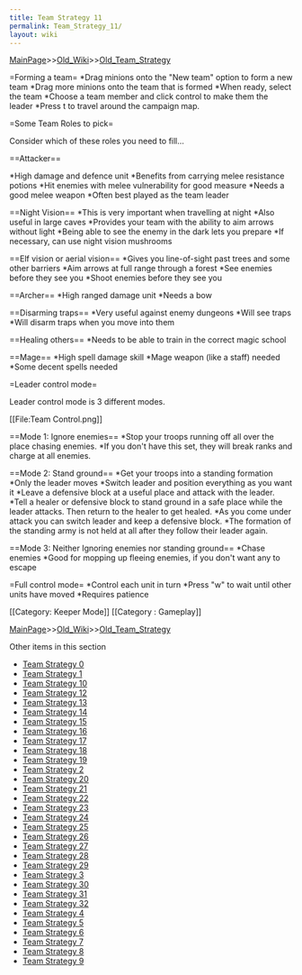 ```yaml
---
title: Team Strategy 11
permalink: Team_Strategy_11/
layout: wiki
---
```


[MainPage](/keeperrl_wiki/ "wikilink")>>[Old_Wiki](/keeperrl_wiki/Old_Wiki "wikilink")>>[Old_Team_Strategy](/keeperrl_wiki/Old_Team_Strategy "wikilink")

=Forming a team=
*Drag minions onto the &quot;New team&quot; option to form a new team
*Drag more minions onto the team that is formed
*When ready, select the team
*Choose a team member and click control to make them the leader
*Press t to travel around the campaign map.

=Some Team Roles to pick=

Consider which of these roles you need to fill...

==Attacker==

*High damage and defence unit
*Benefits from carrying melee resistance potions
*Hit enemies with melee vulnerability for good measure
*Needs a good melee weapon
*Often best played as the team leader

==Night Vision==
*This is very important when travelling at night
*Also useful in large caves
*Provides your team with the ability to aim arrows without light
*Being able to see the enemy in the dark lets you prepare
*If necessary, can use night vision mushrooms

==Elf vision or aerial vision==
*Gives you line-of-sight past trees and some other barriers
*Aim arrows at full range through a forest
*See enemies before they see you
*Shoot enemies before they see you

==Archer==
*High ranged damage unit
*Needs a bow

==Disarming traps==
*Very useful against enemy dungeons
*Will see traps
*Will disarm traps when you move into them

==Healing others==
*Needs to be able to train in the correct magic school

==Mage==
*High spell damage skill
*Mage weapon (like a staff) needed
*Some decent spells needed

=Leader control mode=

Leader control mode is 3 different modes.

[[File:Team Control.png]]

==Mode 1: Ignore enemies==
*Stop your troops running off all over the place chasing enemies.
*If you don't have this set, they will break ranks and charge at all enemies.

==Mode 2: Stand ground==
*Get your troops into a standing formation
*Only the leader moves
*Switch leader and position everything as you want it
*Leave a defensive block at a useful place and attack with the leader.
*Tell a healer or defensive block to stand ground in a safe place while the leader attacks. Then return to the healer to get healed.
*As you come under attack you can switch leader and keep a defensive block.
*The formation of the standing army is not held at all after they follow their leader again.

==Mode 3: Neither Ignoring enemies nor standing ground==
*Chase enemies
*Good for mopping up fleeing enemies, if you don't want any to escape

=Full control mode=
*Control each unit in turn
*Press &quot;w&quot; to wait until other units have moved
*Requires patience

[[Category: Keeper Mode]]
[[Category : Gameplay]]

[MainPage](/keeperrl_wiki/ "wikilink")>>[Old_Wiki](/keeperrl_wiki/Old_Wiki "wikilink")>>[Old_Team_Strategy](/keeperrl_wiki/Old_Team_Strategy "wikilink")

Other items in this section
-    [Team Strategy 0](/keeperrl_wiki/Team_Strategy_0 "wikilink")
-    [Team Strategy 1](/keeperrl_wiki/Team_Strategy_1 "wikilink")
-    [Team Strategy 10](/keeperrl_wiki/Team_Strategy_10 "wikilink")
-    [Team Strategy 12](/keeperrl_wiki/Team_Strategy_12 "wikilink")
-    [Team Strategy 13](/keeperrl_wiki/Team_Strategy_13 "wikilink")
-    [Team Strategy 14](/keeperrl_wiki/Team_Strategy_14 "wikilink")
-    [Team Strategy 15](/keeperrl_wiki/Team_Strategy_15 "wikilink")
-    [Team Strategy 16](/keeperrl_wiki/Team_Strategy_16 "wikilink")
-    [Team Strategy 17](/keeperrl_wiki/Team_Strategy_17 "wikilink")
-    [Team Strategy 18](/keeperrl_wiki/Team_Strategy_18 "wikilink")
-    [Team Strategy 19](/keeperrl_wiki/Team_Strategy_19 "wikilink")
-    [Team Strategy 2](/keeperrl_wiki/Team_Strategy_2 "wikilink")
-    [Team Strategy 20](/keeperrl_wiki/Team_Strategy_20 "wikilink")
-    [Team Strategy 21](/keeperrl_wiki/Team_Strategy_21 "wikilink")
-    [Team Strategy 22](/keeperrl_wiki/Team_Strategy_22 "wikilink")
-    [Team Strategy 23](/keeperrl_wiki/Team_Strategy_23 "wikilink")
-    [Team Strategy 24](/keeperrl_wiki/Team_Strategy_24 "wikilink")
-    [Team Strategy 25](/keeperrl_wiki/Team_Strategy_25 "wikilink")
-    [Team Strategy 26](/keeperrl_wiki/Team_Strategy_26 "wikilink")
-    [Team Strategy 27](/keeperrl_wiki/Team_Strategy_27 "wikilink")
-    [Team Strategy 28](/keeperrl_wiki/Team_Strategy_28 "wikilink")
-    [Team Strategy 29](/keeperrl_wiki/Team_Strategy_29 "wikilink")
-    [Team Strategy 3](/keeperrl_wiki/Team_Strategy_3 "wikilink")
-    [Team Strategy 30](/keeperrl_wiki/Team_Strategy_30 "wikilink")
-    [Team Strategy 31](/keeperrl_wiki/Team_Strategy_31 "wikilink")
-    [Team Strategy 32](/keeperrl_wiki/Team_Strategy_32 "wikilink")
-    [Team Strategy 4](/keeperrl_wiki/Team_Strategy_4 "wikilink")
-    [Team Strategy 5](/keeperrl_wiki/Team_Strategy_5 "wikilink")
-    [Team Strategy 6](/keeperrl_wiki/Team_Strategy_6 "wikilink")
-    [Team Strategy 7](/keeperrl_wiki/Team_Strategy_7 "wikilink")
-    [Team Strategy 8](/keeperrl_wiki/Team_Strategy_8 "wikilink")
-    [Team Strategy 9](/keeperrl_wiki/Team_Strategy_9 "wikilink")
